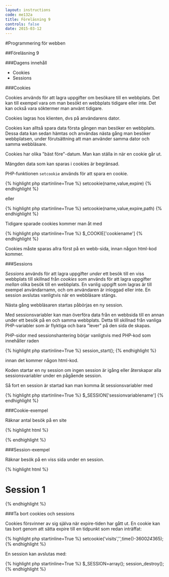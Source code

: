```yaml
---
layout: instructions
code: me132a
title: Föreläsning 9
controls: false
date: 2015-03-12
---
```


#Programmering för webben

##Föreläsning 9

###Dagens innehåll
- Cookies
- Sessions

###Cookies

Cookies används för att lagra uppgifter om besökare till en webbplats. Det kan till exempel vara om man besökt en webbplats tidigare eller inte. Det kan också vara söktermer man använt tidigare.

Cookies lagras hos klienten, dvs på användarens dator.

Cookies kan alltså spara data första gången man besöker en webbplats. Dessa
data kan sedan hämtas och användas nästa gång man besöker webbplatsen, under förutsättning att man använder samma dator och samma webbläsare.

Cookies har olika "bäst före"-datum. Man kan ställa in när en cookie går ut.

Mängden data som kan sparas i cookies är begränsad.

PHP-funktionen `setcookie` används för att spara en cookie.

{% highlight php  startinline=True %}
setcookie(name,value,expire)
{% endhighlight %}

eller

{% highlight php  startinline=True %}
setcookie(name,value,expire,path)
{% endhighlight %}

Tidigare sparade cookies kommer man åt med

{% highlight php  startinline=True %}
$_COOKIE['cookiename']
{% endhighlight %}

Cookies måste sparas allra först på en webb-sida, innan någon html-kod kommer.
 
###Sessions

*Sessions* används för att lagra uppgifter *under* ett besök till en viss webbplats till skillnad från *cookies* som används för att lagra uppgifter *mellan* olika besök till en webbplats. En vanlig uppgift som lagras är till exempel användarnamn, och om användaren är inloggad eller inte. En session avslutas vanligtvis när en webbläsare stängs.

Nästa gång webbläsaren startas påbörjas en ny session.

Med sessionsvariabler kan man överföra data från en webbsida till en annan under ett besök på en och samma webbplats. Detta till skillnad från vanliga PHP-variabler som är flyktiga och bara "lever" på den sida de skapas.

PHP-sidor med sessionshantering börjar vanligtvis med PHP-kod som innehåller raden 

{% highlight php  startinline=True %}
session_start();
{% endhighlight %}

innan det kommer någon html-kod.

Koden startar en ny session om ingen session är igång eller återskapar alla sessionsvariabler under en pågående session.

Så fort en session är startad kan man komma åt sessionsvariabler med

{% highlight php  startinline=True %}
$_SESSION['sessionvariablename']
{% endhighlight %}

###Cookie-exempel

Räknar antal besök på en site

{% highlight html %}
<?php
//spara antal tidigare besök i variablen $visits eller sätt $visits till 0 om 
//inga tidigare besök gjorts:
if (isset($_COOKIE['visits'])) 
{ 
    $visits = $_COOKIE['visits']; 
} else {
    $visits = 0;
}
//öka visits med 1
$visits += 1;
//spara cookien igen med uppdaterat antal besök
setcookie('visits', $visits, time() + 3600 * 24 * 365);
?>
<!doctype html>
<html>
<head>
<meta charset="UTF-8">
<title>Cookies</title>
</head>
<body>
<?php
echo "Howdy partner, this is your visit number $visits to this site.";
?>
</body>
</html>
{% endhighlight %}
 
###Session-exempel

Räknar besök på en viss sida under en session.

{% highlight html %}
<?php
session_start();
?>
<!doctype html>
<html>
<head>
<meta charset="UTF-8">
<title>Sessions</title>
</head>
<body>
<h1>Session 1</h1>
<?php
//öka $_SESSION['visits'] med 1 om den redan finns, ge den annars startvärdet 1. 
if (isset($_SESSION['visits'])) 
{
    $_SESSION['visits']+=1;
}
else
{
    $_SESSION['visits']=1;
}
echo "This is visit ".$_SESSION['visits']." "."during this session. ";
?>
</body>
</html>
{% endhighlight %}

###Ta bort cookies och sessions

Cookies försvinner av sig själva när expire-tiden har gått ut. En cookie kan tas bort genom att sätta expire till en tidpunkt som redan inträffat:

{% highlight php  startinline=True %}
setcookie('visits','',time()-3600*24*365);
{% endhighlight %}

En session kan avslutas med:

{% highlight php  startinline=True %}
$_SESSION=array();
session_destroy();
{% endhighlight %}